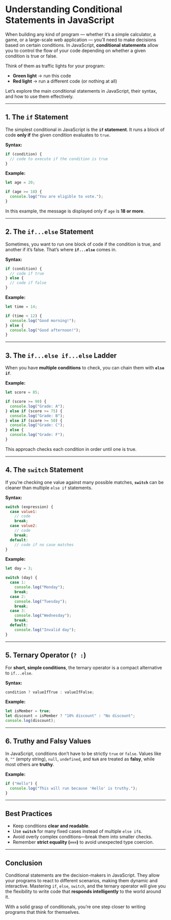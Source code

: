 
# **Understanding Conditional Statements in JavaScript**

When building any kind of program — whether it’s a simple calculator, a game, or a large-scale web application — you’ll need to make decisions based on certain conditions.
In JavaScript, **conditional statements** allow you to control the flow of your code depending on whether a given condition is true or false.

Think of them as traffic lights for your program:

* **Green light** → run this code
* **Red light** → run a different code (or nothing at all)

Let’s explore the main conditional statements in JavaScript, their syntax, and how to use them effectively.

---

## **1. The `if` Statement**

The simplest conditional in JavaScript is the **`if` statement**.
It runs a block of code **only if** the given condition evaluates to `true`.

**Syntax:**

```javascript
if (condition) {
  // code to execute if the condition is true
}
```

**Example:**

```javascript
let age = 20;

if (age >= 18) {
  console.log("You are eligible to vote.");
}
```

In this example, the message is displayed only if `age` is **18 or more**.

---

## **2. The `if...else` Statement**

Sometimes, you want to run one block of code if the condition is true, and another if it’s false.
That’s where **`if...else`** comes in.

**Syntax:**

```javascript
if (condition) {
  // code if true
} else {
  // code if false
}
```

**Example:**

```javascript
let time = 14;

if (time < 12) {
  console.log("Good morning!");
} else {
  console.log("Good afternoon!");
}
```

---

## **3. The `if...else if...else` Ladder**

When you have **multiple conditions** to check, you can chain them with **`else if`**.

**Example:**

```javascript
let score = 85;

if (score >= 90) {
  console.log("Grade: A");
} else if (score >= 75) {
  console.log("Grade: B");
} else if (score >= 50) {
  console.log("Grade: C");
} else {
  console.log("Grade: F");
}
```

This approach checks each condition in order until one is true.

---

## **4. The `switch` Statement**

If you’re checking one value against many possible matches, **`switch`** can be cleaner than multiple `else if` statements.

**Syntax:**

```javascript
switch (expression) {
  case value1:
    // code
    break;
  case value2:
    // code
    break;
  default:
    // code if no case matches
}
```

**Example:**

```javascript
let day = 3;

switch (day) {
  case 1:
    console.log("Monday");
    break;
  case 2:
    console.log("Tuesday");
    break;
  case 3:
    console.log("Wednesday");
    break;
  default:
    console.log("Invalid day");
}
```

---

## **5. Ternary Operator (`? :`)**

For **short, simple conditions**, the ternary operator is a compact alternative to `if...else`.

**Syntax:**

```javascript
condition ? valueIfTrue : valueIfFalse;
```

**Example:**

```javascript
let isMember = true;
let discount = isMember ? "10% discount" : "No discount";
console.log(discount);
```

---

## **6. Truthy and Falsy Values**

In JavaScript, conditions don’t have to be strictly `true` or `false`.
Values like `0`, `""` (empty string), `null`, `undefined`, and `NaN` are treated as **falsy**, while most others are **truthy**.

**Example:**

```javascript
if ("Hello") {
  console.log("This will run because 'Hello' is truthy.");
}
```

---

## **Best Practices**

* Keep conditions **clear and readable**.
* Use **`switch`** for many fixed cases instead of multiple `else if`s.
* Avoid overly complex conditions—break them into smaller checks.
* Remember **strict equality (`===`)** to avoid unexpected type coercion.

---

## **Conclusion**

Conditional statements are the decision-makers in JavaScript.
They allow your programs to react to different scenarios, making them dynamic and interactive.
Mastering `if`, `else`, `switch`, and the ternary operator will give you the flexibility to write code that **responds intelligently** to the world around it.

With a solid grasp of conditionals, you’re one step closer to writing programs that think for themselves.

